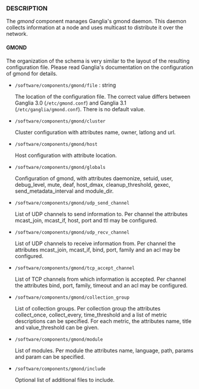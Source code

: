 
### DESCRIPTION

The _gmond_ component manages Ganglia's gmond daemon.
This daemon collects information at a node and uses multicast to distribute it
over the network.

#### GMOND

The organization of the schema is very similar to the layout of the resulting configuration file.
Please read Ganglia's documentation on the configuration of gmond for details.

- `/software/components/gmond/file` : string

    The location of the configuration file. The correct value differs between
    Ganglia 3.0 (`/etc/gmond.conf`) and Ganglia 3.1 (`/etc/ganglia/gmond.conf`).
    There is no default value.

- `/software/components/gmond/cluster`

    Cluster configuration with attributes name, owner, latlong and url.

- `/software/components/gmond/host`

    Host configuration with attribute location.

- `/software/components/gmond/globals`

    Configuration of gmond, with attributes daemonize, setuid, user, debug\_level,
    mute, deaf, host\_dmax, cleanup\_threshold, gexec, send\_metadata\_interval and module\_dir.

- `/software/components/gmond/udp_send_channel`

    List of UDP channels to send information to.
    Per channel the attributes mcast\_join, mcast\_if, host, port and ttl may be configured.

- `/software/components/gmond/udp_recv_channel`

    List of UDP channels to receive information from.
    Per channel the attributes mcast\_join, mcast\_if, bind, port, family and an acl may be configured.

- `/software/components/gmond/tcp_accept_channel`

    List of TCP channels from which information is accepted.
    Per channel the attributes bind, port, family, timeout and an acl may be configured.

- `/software/components/gmond/collection_group`

    List of collection groups.
    Per collection group the attributes collect\_once, collect\_every, time\_threshold and a list of
    metric descriptions can be specified.
    For each metric, the attributes name, title and value\_threshold can be given.

- `/software/components/gmond/module`

    List of modules.
    Per module the attributes name, language, path, params and param can be specified.

- `/software/components/gmond/include`

    Optional list of additional files to include.
